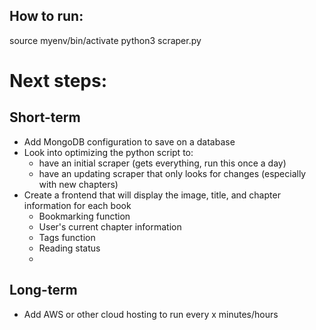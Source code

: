 ## How to run:

source myenv/bin/activate
python3 scraper.py

# Next steps:

## Short-term
- Add MongoDB configuration to save on a database
- Look into optimizing the python script to:
    - have an initial scraper (gets everything, run this once a day)
    - have an updating scraper that only looks for changes (especially with new chapters)
- Create a frontend that will display the image, title, and chapter information for each book
    - Bookmarking function
    - User's current chapter information
    - Tags function
    - Reading status
    - 

## Long-term
- Add AWS or other cloud hosting to run every x minutes/hours